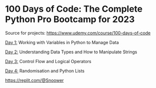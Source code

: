 # 100 Days of Code: The Complete Python Pro Bootcamp for 2023

Source for projects: https://www.udemy.com/course/100-days-of-code

[Day 1:](https://github.com/Snoower/100-days-of-code-python/tree/main/day-1) Working with Variables in Python to Manage Data

[Day 2:](https://github.com/Snoower/100-days-of-code-python/tree/main/day-2) Understanding Data Types and How to Manipulate Strings

[Day 3:](https://github.com/Snoower/100-days-of-code-python/tree/main/day-3) Control Flow and Logical Operators

[Day 4:](https://github.com/Snoower/100-days-of-code-python/tree/main/day-4) Randomisation and Python Lists

https://replit.com/@Snoower
